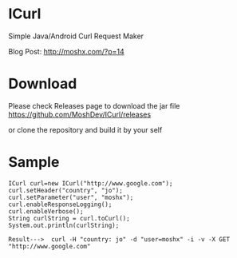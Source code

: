 ICurl
=====

Simple Java/Android Curl Request Maker

Blog Post: http://moshx.com/?p=14

Download
========
Please check Releases page to download the jar file
https://github.com/MoshDev/ICurl/releases

or clone the repository and build it by your self


Sample
======

    ICurl curl=new ICurl("http://www.google.com");
    curl.setHeader("country", "jo");
    curl.setParameter("user", "moshx");
    curl.enableResponseLogging();
    curl.enableVerbose();
    String curlString = curl.toCurl();
    System.out.println(curlString);
    
    Result--->  curl -H "country: jo" -d "user=moshx" -i -v -X GET "http://www.google.com"
    
